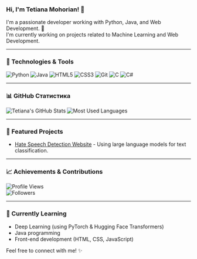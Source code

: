 ### Hi, I'm Tetiana Mohorian! 👋  
I'm a passionate developer working with Python, Java, and Web Development. 🚀  
I'm currently working on projects related to Machine Learning and Web Development.  

---

### 🔧 Technologies & Tools  
![Python](https://img.shields.io/badge/-Python-333333?style=flat&logo=python)  ![Java](https://img.shields.io/badge/-Java-333333?style=flat&logo=java)  ![HTML5](https://img.shields.io/badge/-HTML5-333333?style=flat&logo=html5)  ![CSS3](https://img.shields.io/badge/-CSS3-333333?style=flat&logo=css3)  ![Git](https://img.shields.io/badge/-Git-333333?style=flat&logo=git)  ![C](https://img.shields.io/badge/-C-333333?style=flat&logo=c)  ![C#](https://img.shields.io/badge/-C%23-333333?style=flat&logo=csharp)  

---

### 📊 GitHub Статистика
![Tetiana's GitHub Stats](https://github-readme-stats.vercel.app/api?username=TetianaMohorian&show_icons=true&theme=radical)
![Most Used Languages](https://github-readme-stats.vercel.app/api/top-langs/?username=TetianaMohorian&layout=compact&theme=radical)


---

### 📂 Featured Projects  
- [Hate Speech Detection Website](https://github.com/tetianamohorian/HateSpeechDetectionSite) - Using large language models for text classification.  


---

### 📈 Achievements & Contributions  
![Profile Views](https://komarev.com/ghpvc/?username=tetianamohorian&color=blue)  
![Followers](https://img.shields.io/github/followers/tetianamohorian?style=social)  

---

### 🌱 Currently Learning  
- Deep Learning (using PyTorch & Hugging Face Transformers)  
- Java programming  
- Front-end development (HTML, CSS, JavaScript)  

Feel free to connect with me! ✨
